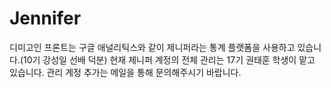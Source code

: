 # Jennifer

[](../.gitbook/assets/image%20(10).png)

디미고인 프론트는 구글 애널리틱스와 같이 제니퍼라는 통계 플랫폼을 사용하고 있습니다.(10기 강성일 선배 덕분) 현재 제니퍼 계정의 전체 관리는 17기 권태훈 학생이 맡고 있습니다. 관리 계정 추가는 메일을 통해 문의해주시기 바랍니다.
